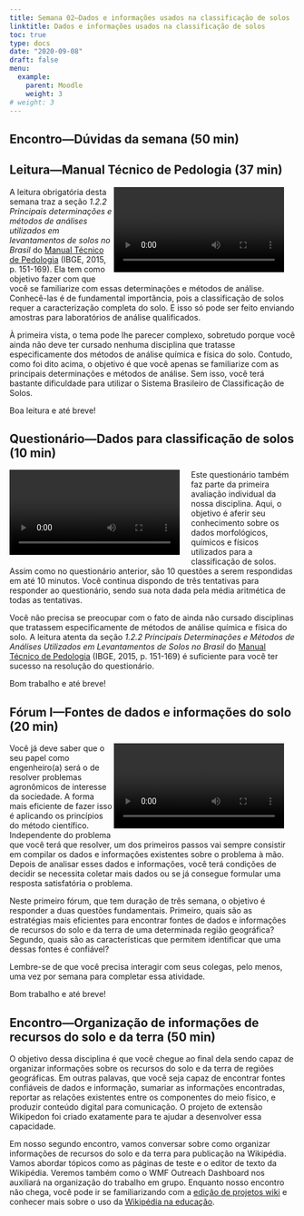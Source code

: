 ```yaml
---
title: Semana 02—Dados e informações usados na classificação de solos
linktitle: Dados e informações usados na classificação de solos
toc: true
type: docs
date: "2020-09-08"
draft: false
menu:
  example:
    parent: Moodle
    weight: 3
# weight: 3
---
```


## Encontro—Dúvidas da semana (50 min)

<!-- Descrição -->

## Leitura—Manual Técnico de Pedologia (37 min)

<!-- Descrição -->

<video width="300" style="float: right; margin: 0 20px 5px 0;" controls>
<source src="https://cloud.utfpr.edu.br/index.php/s/ZVVYvhtY2tT1b6F/download" type="video/mp4">
</video>

A leitura obrigatória desta semana traz a seção _1.2.2 Principais determinações e métodos de análises utilizados em levantamentos de solos no Brasil_ do [Manual Técnico de Pedologia](https://biblioteca.ibge.gov.br/visualizacao/livros/liv95017.pdf) (IBGE, 2015, p. 151-169). Ela tem como objetivo fazer com que você se familiarize com essas determinações e métodos de análise. Conhecê-las é de fundamental importância, pois a classificação de solos requer a caracterização completa do solo. E isso só pode ser feito enviando amostras para laboratórios de análise qualificados.

À primeira vista, o tema pode lhe parecer complexo, sobretudo porque você ainda não deve ter cursado nenhuma disciplina que tratasse especificamente dos métodos de análise química e física do solo. Contudo, como foi dito acima, o objetivo é que você apenas se familiarize com as principais determinações e métodos de análise. Sem isso, você terá bastante dificuldade para utilizar o Sistema Brasileiro de Classificação de Solos.

Boa leitura e até breve!

## Questionário—Dados para classificação de solos (10 min)

<!-- Descrição -->

<video width="300" style="float: left; margin: 0 20px 5px 0;" controls>
<source src="https://cloud.utfpr.edu.br/index.php/s/5p7ugEDpAx5nP6y/download" type="video/mp4">
</video>

Este questionário também faz parte da primeira avaliação individual da nossa disciplina. Aqui, o objetivo é aferir seu conhecimento sobre os dados morfológicos, químicos e físicos utilizados para a classificação de solos. Assim como no questionário anterior, são 10 questões a serem respondidas em até 10 minutos. Você continua dispondo de três tentativas para responder ao questionário, sendo sua nota dada pela média aritmética de todas as tentativas.

Você não precisa se preocupar com o fato de ainda não cursado disciplinas que tratassem especificamente de métodos de análise química e física do solo. A leitura atenta da seção _1.2.2 Principais Determinações e Métodos de Análises Utilizados em Levantamentos de Solos no Brasil_ do [Manual Técnico de Pedologia](https://biblioteca.ibge.gov.br/visualizacao/livros/liv95017.pdf) (IBGE, 2015, p. 151-169) é suficiente para você ter sucesso na resolução do questionário.

Bom trabalho e até breve!

## Fórum I—Fontes de dados e informações do solo (20 min)

<!-- Duração: de 3 semanas -->

<!-- Descrição -->

<video width="300" style="float: right; margin: 0 20px 5px 0;" controls>
<source src="https://cloud.utfpr.edu.br/index.php/s/UIlbZUJOyEUCLCK/download" type="video/mp4">
</video>

Você já deve saber que o seu papel como engenheiro(a) será o de resolver problemas agronômicos de interesse da sociedade. A forma mais eficiente de fazer isso é aplicando os princípios do método científico. Independente do problema que você terá que resolver, um dos primeiros passos vai sempre consistir em compilar os dados e informações existentes sobre o problema à mão. Depois de analisar esses dados e informações, você terá condições de decidir se necessita coletar mais dados ou se já consegue formular uma resposta satisfatória o problema.

Neste primeiro fórum, que tem duração de três semana, o objetivo é responder a duas questões fundamentais. Primeiro, quais são as estratégias mais eficientes para encontrar fontes de dados e informações de recursos do solo e da terra de uma determinada região geográfica? Segundo, quais são as características que permitem identificar que uma dessas fontes é confiável?

Lembre-se de que você precisa interagir com seus colegas, pelo menos, uma vez por semana para completar essa atividade.

Bom trabalho e até breve!

## Encontro—Organização de informações de recursos do solo e da terra (50 min)

<!-- Descrição -->

O objetivo dessa disciplina é que você chegue ao final dela sendo capaz de organizar informações sobre os recursos do solo e da terra de regiões geográficas. Em outras palavas, que você seja capaz de encontrar fontes confiáveis de dados e informação, sumariar as informações encontradas, reportar as relações existentes entre os componentes do meio físico, e produzir conteúdo digital para comunicação. O projeto de extensão Wikipedon foi criado exatamente para te ajudar a desenvolver essa capacidade.

Em nosso segundo encontro, vamos conversar sobre como organizar informações de recursos do solo e da terra para publicação na Wikipédia. Vamos abordar tópicos como as páginas de teste e o editor de texto da Wikipédia. Veremos também como o WMF Outreach Dashboard nos auxiliará na organização do trabalho em grupo. Enquanto nosso encontro não chega, você pode ir se familiarizando com a [edição de projetos wiki](https://pt.wikiversity.org/wiki/Ajuda:Como_editar_em_um_projeto_Wiki) e conhecer mais sobre o uso da [Wikipédia na educação](https://pt.wikiversity.org/wiki/Oficinas_Wikimedia_%26_Educa%C3%A7%C3%A3o).